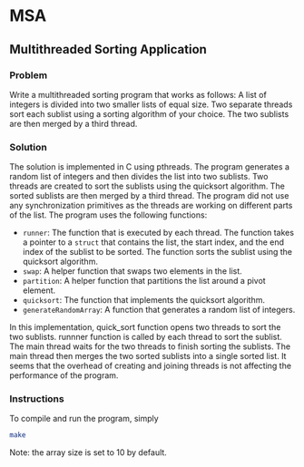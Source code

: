 # MSA
## Multithreaded Sorting Application
### Problem

Write a multithreaded sorting program that works as follows: A list of integers is divided into two smaller lists of equal size. Two separate threads sort each sublist using a sorting algorithm of your choice. The two sublists are then merged by a third thread.

### Solution
The solution is implemented in C using pthreads. The program generates a random list of integers and then divides the list into two sublists. Two threads are created to sort the sublists using the quicksort algorithm. The sorted sublists are then merged by a third thread. The program did not use any synchronization primitives as the threads are working on different parts of the list. The program uses the following functions:

- `runner`: The function that is executed by each thread. The function takes a pointer to a `struct` that contains the list, the start index, and the end index of the sublist to be sorted. The function sorts the sublist using the quicksort algorithm.
- `swap`: A helper function that swaps two elements in the list.
- `partition`: A helper function that partitions the list around a pivot element.
- `quicksort`: The function that implements the quicksort algorithm.
- `generateRandomArray`: A function that generates a random list of integers.

In this implementation, quick_sort function opens two threads to sort the two sublists. runnner function is called by each thread to sort the sublist. The main thread waits for the two threads to finish sorting the sublists. The main thread then merges the two sorted sublists into a single sorted list. It seems that the overhead of creating and joining threads is not affecting the performance of the program. 

### Instructions

To compile and run the program, simply 

```bash
make
```

Note: the array size is set to 10 by default. 

